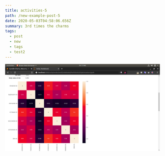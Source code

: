 ```yaml
---
title: activities-5
path: /new-example-post-5
date: 2020-05-03T04:58:06.656Z
summary: 3rd times the charms
tags:
  - post
  - new
  - tags
  - test2
---
```

![](images/port_opt_2.png)